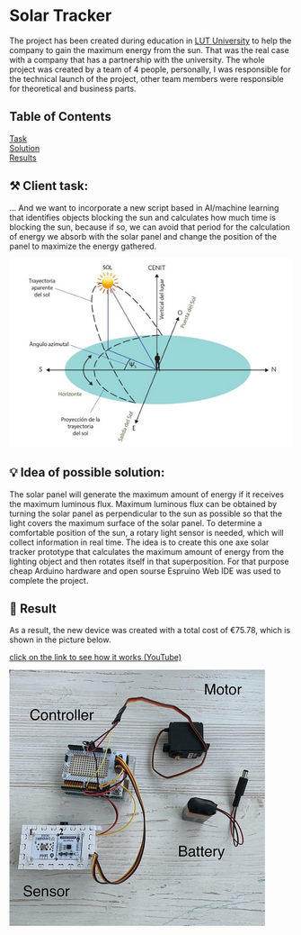 # Solar Tracker
The project has been created during education in [LUT University](https://www.lut.fi/ "LUT") to help the company to gain the maximum energy from the sun. That was the real case with a company that has a partnership with the university. The whole project was created by a team of 4 people, personally, I was responsible for the technical launch of the project, other team members were responsible for theoretical and business parts. 

## Table of Contents  
[Task](#Task)  
[Solution](#Solution)  
[Results](#Results)  

## ⚒️ Client task:
<a name="Task"/>
... And we want to incorporate a new script based in AI/machine learning that identifies objects blocking the sun and calculates how much time is blocking the sun, because if so, we can avoid that period for the calculation of energy we absorb with the solar panel and change the position of the panel to maximize the energy gathered.

![](images/sun_trajectory.jpg)


## 💡 Idea of possible solution:
<a name="Solution"/>
The solar panel will generate the maximum amount of energy if it receives the maximum luminous flux. Maximum luminous flux can be obtained by turning the solar panel as perpendicular to the sun as possible so that the light covers the maximum surface of the solar panel. To determine a comfortable position of the sun, a rotary light sensor is needed, which will collect information in real time. The idea is to create this one axe solar tracker prototype that calculates the maximum amount of energy from the lighting object and then rotates itself in that superposition. For that purpose cheap Arduino hardware and open sourse Espruino Web IDE was used to complete the project. 

## 🎯 Result
<a name="Results"/>
As a result, the new device was created with a total cost of €75.78, which is shown in the picture below.

[click on the link to see how it works (YouTube)](https://youtu.be/QEnpQpWs0Wg "Solar Tracker")


![](images/Device.jpg)

 
